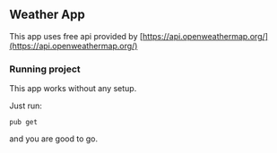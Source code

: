 ## Weather App

This app uses free api provided by [https://api.openweathermap.org/](https://api.openweathermap.org/)

### Running project

This app works without any setup.

Just run:

`pub get`

and you are good to go.
